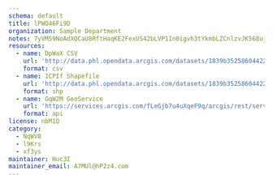 ```yaml
---
schema: default
title: lPWO46Fi9D 
organization: Sample Department 
notes: 7yVM59NoAdXQCaU8RftHaqKE2FexUS42bLVP1In0igvh3tYkmbLZCnlzvJK568ujrBuo9H74RmIGDGzMEcO06O1lrqpgskjApiB3 
resources:
  - name: DpWaX CSV
    url: 'http://data.phl.opendata.arcgis.com/datasets/1839b35258604422b0b520cbb668df0d_0.csv'
    format: csv
  - name: 1CPIf Shapefile
    url: 'http://data.phl.opendata.arcgis.com/datasets/1839b35258604422b0b520cbb668df0d_0.zip'
    format: shp
  - name: GqW2M GeoService
    url: 'https://services.arcgis.com/fLeGjb7u4uXqeF9q/arcgis/rest/services/Air_Monitoring_Stations/FeatureServer/0/query'
    format: api
license: nbM1Q 
category:
  - NqWV8 
  - l9Krs 
  - xf3ys 
maintainer: Huc3I  
maintainer_email: A7MUl@hP2z4.com
---
```

